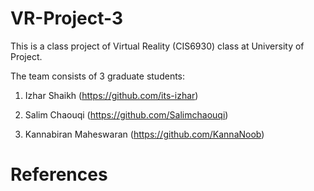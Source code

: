 # VR-Project-3
This is a class project of Virtual Reality (CIS6930) class at University of Project.

The team consists of 3 graduate students:

1. Izhar Shaikh (https://github.com/its-izhar)

2. Salim Chaouqi (https://github.com/Salimchaouqi)

3. Kannabiran Maheswaran (https://github.com/KannaNoob)


# References
